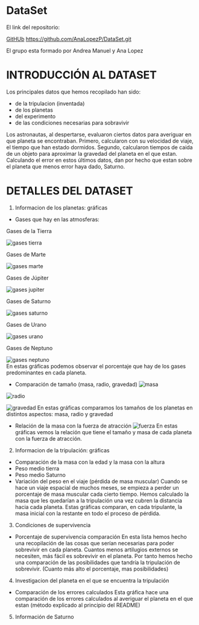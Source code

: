 # DataSet

El link del repositorio:

[GitHUb](https://github.com/AnaLopezP/DataSet.git)
https://github.com/AnaLopezP/DataSet.git

El grupo esta formado por Andrea Manuel y Ana Lopez

# INTRODUCCIÓN AL DATASET

Los principales datos que hemos recopilado han sido:
- de la tripulacion (inventada)
- de los planetas
- del experimento
- de las condiciones necesarias para sobravivir

Los astronautas, al despertarse, evaluaron ciertos datos para averiguar en que planeta se encontraban. Primero, calcularon con su velocidad de viaje, el tiempo que han estado dormidos. Segundo, calcularon tiempos de caida de un objeto para aproximar la gravedad del planeta en el que estan. Calculando el error en estos últimos datos, dan por hecho que estan sobre el planeta que menos error haya dado, Saturno.

# DETALLES DEL DATASET

1) Informacion de los planetas: gráficas
  - Gases que hay en las atmosferas:
  
  Gases de la Tierra                                             
  
  ![gases tierra](/Graficas/Gases/gases_tierra.jpg)                 
  
  
  Gases de Marte
  
  ![gases marte](/Graficas/Gases/gases-marte.jpg)
  
  
  Gases de Júpiter
  
  ![gases jupiter](/Graficas/Gases/gases-jupiter.jpg)
  
  
  Gases de Saturno                                                                     
  
  ![gases saturno](/Graficas/Gases/gases-saturno.jpg)                                             
  
  
   Gases de Urano  
   
   ![gases urano](/Graficas/Gases/gases-urano.jpg) 
   
   Gases de Neptuno
   
   ![gases neptuno](/Graficas/Gases/gases-neptuno.jpg)   
        En estas gráficas podemos observar el porcentaje que hay de los gases predominantes en cada planeta.
  - Comparación de tamaño (masa, radio, gravedad)
  ![masa](/Graficas/masa.jpg)
  
  ![radio](/Graficas/radio.jpg)
  
  ![gravedad](/Graficas/gravedad.jpg)
        En estas gráficas comparamos los tamaños de los planetas en distintos aspectos: masa, radio y gravedad
  - Relación de la masa con la fuerza de atracción
  ![fuerza](/Graficas/Fuerza.jpg)
        En estas gráficas vemos la relación que tiene el tamaño y masa de cada planeta con la fuerza de atracción.

2) Informacion de la tripulación: gráficas
  - Comparación de la masa con la edad y la masa con la altura
  - Peso medio tierra
  - Peso medio Saturno
  - Variación del peso en el viaje (pérdida de masa muscular)
      Cuando se hace un viaje espacial de muchos meses, se empieza a perder un porcentaje de masa muscular cada cierto tiempo. Hemos calculado la masa que les quedarían a la tripulación una vez cubren la distancia hacia cada planeta. Estas gráficas comparan, en cada tripulante, la masa inicial con la restante en todo el proceso de pérdida.
  
3) Condiciones de supervivencia
  - Porcentaje de supervivencia comparación
      En esta lista hemos hecho una recopilación de las cosas que serían necesarias para poder sobrevivir en cada planeta. Cuantos menos artilugios externos se necesiten, más fácil es sobrevivir en el planeta. Por tanto hemos hecho una comparación de las posibilidades que tandría la tripulación de sobrevivir. (Cuanto más alto el porcentaje, mas posibilidades)
      

4) Investigacion del planeta en el que se encuentra la tripulación
  - Comparación de los errores calculados
    Esta gráfica hace una comparación de los errores calculados al averiguar el planeta en el que estan (método explicado al principio del README)
   
5) Información de Saturno
  
